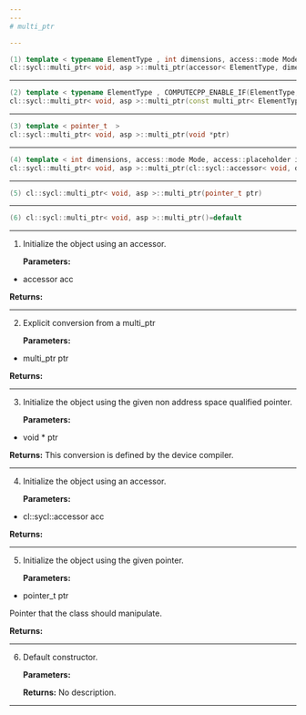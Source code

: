 ```yaml
---
---
# multi_ptr

---
```


```cpp
(1) template < typename ElementType , int dimensions, access::mode Mode, access::placeholder isPlaceholder, COMPUTECPP_ENABLE_IF( ElementType,(detail::address_space_trait< ElementType, asp >::hasTarget))  >
cl::sycl::multi_ptr< void, asp >::multi_ptr(accessor< ElementType, dimensions, Mode, detail::address_space_trait< ElementType, asp >::target, isPlaceholder > acc)
```

---

```cpp
(2) template < typename ElementType , COMPUTECPP_ENABLE_IF(ElementType,(!std::is_same< ElementType, void >::value))  >
cl::sycl::multi_ptr< void, asp >::multi_ptr(const multi_ptr< ElementType, asp > &ptr)
```

---

```cpp
(3) template < pointer_t  >
cl::sycl::multi_ptr< void, asp >::multi_ptr(void *ptr)
```

---

```cpp
(4) template < int dimensions, access::mode Mode, access::placeholder isPlaceholder, COMPUTECPP_ENABLE_IF( void,(detail::address_space_trait< void, asp >::hasTarget))  >
cl::sycl::multi_ptr< void, asp >::multi_ptr(cl::sycl::accessor< void, dimensions, Mode, detail::address_space_trait< void, asp >::target, isPlaceholder > acc)
```

---

```cpp
(5) cl::sycl::multi_ptr< void, asp >::multi_ptr(pointer_t ptr)
```

---

```cpp
(6) cl::sycl::multi_ptr< void, asp >::multi_ptr()=default
```

---

1. Initialize the object using an accessor. 

   **Parameters:**

  * accessor acc

   

   **Returns:** 

---

2. Explicit conversion from a multi_ptr<ElementType> 

   **Parameters:**

  * multi_ptr ptr

   

   **Returns:** 

---

3. Initialize the object using the given non address space qualified pointer. 

   **Parameters:**

  * void * ptr

   

   **Returns:** This conversion is defined by the device compiler.

---

4. Initialize the object using an accessor. 

   **Parameters:**

  * cl::sycl::accessor acc

   

   **Returns:** 

---

5. Initialize the object using the given pointer. 

   **Parameters:**

  * pointer_t ptr

   Pointer that the class should manipulate. 

   **Returns:** 

---

6. Default constructor. 

   **Parameters:**

   **Returns:** No description.

---

